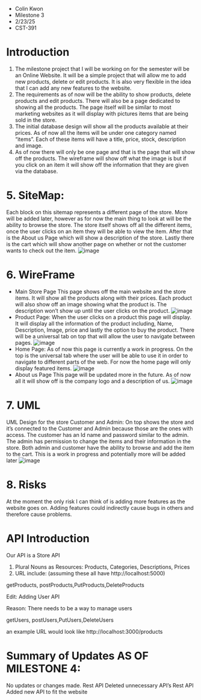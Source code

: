* Colin Kwon
* Milestone 3
* 2/23/25
* CST-391

# Introduction
1. The milestone project that I will be working on for the semester will be an Online Website. It will be a simple project that will allow me to add new products, delete or edit products. It is also very flexible in the idea that I can add any new features to the website.
2. The requirements as of now will be the ability to show products, delete products and edit products. There will also be a page dedicated to showing all the products. The page itself will be similar to most marketing websites as it will display with pictures items that are being sold in the store.
3. The initial database design will show all the products available at their prices. As of now all the items will be under one category named “items”. Each of these items will have a title, price, stock, description and image. 
4. As of now there will only be one page and that is the page that will show off the products. The wireframe will show off what the image is but if you click on an item it will show off the information that they are given via the database.

# 5. SiteMap:
Each block on this sitemap represents a different page of the store. More will be added later, however as for now the main thing to look at will be the ability to browse the store. The store itself shows off all the different items, once the user clicks on an item they will be able to view the item. After that is the About us Page which will show a description of the store. Lastly there is the cart which will show another page on whether or not the customer wants to check out the item.
![image](https://github.com/user-attachments/assets/f5b70272-a83e-4a4a-9c1e-485e9dcc7c5a)

# 6. WireFrame
* Main Store Page
  This page shows off the main website and the store items. It will show all the products along with their prices. Each product will also show off an image showing what the product is. The description won’t show up until the user clicks on the product.
  ![image](https://github.com/user-attachments/assets/4a409143-aafa-4a26-a2aa-3bebe93d5d20)
* Product Page:
When the user clicks on a product this page will display. It will display all the information of the product including, Name, Description, Image, price and lastly the option to buy the product. There will be a universal tab on top that will allow the user to navigate between pages.
![image](https://github.com/user-attachments/assets/1e61157d-9389-4c9e-943f-fcfee7af5c6c)
* Home Page:
As of now this page is currently a work in progress. On the top is the universal tab where the user will be able to use it in order to navigate to different parts of the web. For now the home page will only display featured items.
![image](https://github.com/user-attachments/assets/dae9407d-1d9b-437d-ba3a-1b6e719be192)
* About us Page
This page will be updated more in the future. As of now all it will show off is the company logo and a description of us.
![image](https://github.com/user-attachments/assets/336ace15-77d3-432d-86f2-12947dd09fa8)
# 7. UML
UML Design for the store Customer and Admin:
On top shows the store and it’s connected to the Customer and Admin because those are the ones with access. The customer has an Id name and password similar to the admin. The admin has permission to change the items and their information in the store. Both admin and customer have the ability to browse and add the item to the cart. This is a work in progress and potentially more will be added later
![image](https://github.com/user-attachments/assets/f4f3b344-3d7b-45f2-ae13-7eec87eacdb7)
# 8. Risks
At the moment the only risk I can think of is adding more features as the website goes on. Adding features could indirectly cause bugs in others and therefore cause problems.
# API Introduction
Our API is a Store API
1. Plural Nouns as Resources: Products, Categories, Descriptions, Prices
2. URL include: (assuming these all have http://localhost:5000)

getProducts, postProducts,PutProducts,DeleteProducts

Edit: Adding User API

Reason: There needs to be a way to manage users

getUsers, postUsers,PutUsers,DeleteUsers

an example URL would look like http://localhost:3000/products
# Summary of Updates AS OF MILESTONE 4: 
No updates or changes made.
Rest API	Deleted unnecessary API’s
Rest API	Added new API to fit the website




